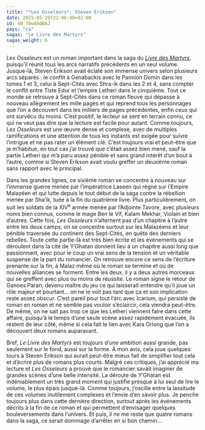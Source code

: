 ```yaml
---
title: "*Les Osseleurs*, Steven Erikson"
date: 2025-05-20T22:06:40+02:00
id: kN_7DwAAQBAJ
pays: "ca"
sagas: "Le Livre des Martyrs"
sagas_weight: 6
---
```


*Les Osseleurs* est un roman important dans la saga du [*Livre des Martyrs*](/sagas/le-livre-des-martyrs/), puisqu’il réunit tous les arcs narratifs précédents en un seul volume. Jusque-là, Steven Erikson avait éclaté son immense univers selon plusieurs arcs séparés : le conflit à Genabackis avec le Pannion Domin dans les tomes 1 et 3, celui à Sept-Cités avec Shra-ik dans les 2 et 4, sans compter le conflit entre Tiste Edur et l’empire Letheri dans le cinquième. Tout ce monde se retrouve à Sept-Cités dans ce roman fleuve qui dépasse à nouveau allègrement les mille pages et qui reprend tous les personnages que l’on a découvert dans les milliers de pages précédentes, enfin ceux qui ont survécu du moins. C’est positif, le lecteur se sent en terrain connu, ce qui ne veut pas dire que la lecture est facile pour autant. Comme toujours, *Les Osseleurs* est une œuvre dense et complexe, avec de multiples ramifications et une attention de tous les instants est exigée pour suivre l’intrigue et ne pas rater un élément clé. C’est toujours vrai et peut-être que je m’habitue, en tout cas j’ai trouvé que c’était assez bien mené, sauf la partie Letheri qui m’a paru assez pénible et sans grand intérêt d’un bout à l’autre, comme si Steven Erikson avait voulu greffer un deuxième roman sans rapport avec le principal.

Dans les grandes lignes, ce sixième roman se concentre à nouveau sur l’immense guerre menée par l’impératrice Laseen qui règne sur l’Empire Malazéen et qui lutte depuis le tout début de la saga contre la rébellion menée par Sha’ik, tuée à la fin du quatrième livre. Plus particulièrement, on suit les soldats de la XIV<sup>e</sup> armée menée par l’Adjointe Tavore, avec plusieurs noms bien connus, comme le mage Ben le Vif, Kalam Mekhar, Violain et bien d’autres. Cette fois, *Les Osseleurs* n’alternent pas d’un chapitre à l’autre entre les deux camps, on se concentre surtout sur les Malazéens et leur pénible traversée du continent des Sept-Cités, en quête des derniers rebelles. Toute cette partie-là est très bien écrite et les événements qui se déroulent dans la cité de Y’Ghatan donnent lieu à un chapitre aussi long que passionnant, avec pour le coup un vrai sens de la tension et un véritable suspense de la part du romancier. On retrouve encore ce sens de l’écriture prenante sur la fin, à Malaz même où le roman se termine et où de nouvelles alliances se forment. Entre les deux, il y a deux autres morceaux qui se greffent avec plus ou moins de réussite. Le roman signe le retour de Ganoes Paran, devenu maître du jeu ce qui laisserait entendre qu’il joue un rôle majeur et pourtant… on ne le voit pas tant que ça et son implication reste assez obscur. C’est pareil pour tout l’arc avec Icarium, qui persiste de roman en roman et ne semble pas vouloir s’éclaircir, cela viendra peut-être. De même, on ne sait pas trop ce que les Letheri viennent faire dans cette affaire, puisqu’à le temps d’une seule scène assez rapidement évacuée, ils restent de leur côté, même si cela fait le lien avec Kara Orlong que l’on a découvert deux romans auparavant.

Bref, *Le Livre des Martyrs* est toujours d’une ambition aussi grande, pas seulement sur le fond, aussi sur la forme. À mon avis, cela joue quelques tours à Steven Erikson qui aurait peut-être mieux fait de simplifier tout cela et d’écrire plus de romans plus courts. Malgré ces critiques, j’ai apprécié ma lecture et *Les Osseleurs* a prouvé que le romancier savait imaginer de grandes scènes d’une belle intensité. La déroute de Y’Ghatan est indéniablement un très grand moment qui justifie presque à lui seul de lire le volume, le plus épais jusque-là. Comme toujours, j’oscille entre la lassitude de ces volumes inutilement complexes et l’envie d’en savoir plus. Je penche toujours plus dans cette dernière direction, surtout après les événements décrits à la fin de ce roman et qui permettent d’envisager quelques bouleversements dans l’univers. Et puis, il ne me reste que quatre romans dans la saga, ce serait dommage d’arrêter en si bon chemin…
